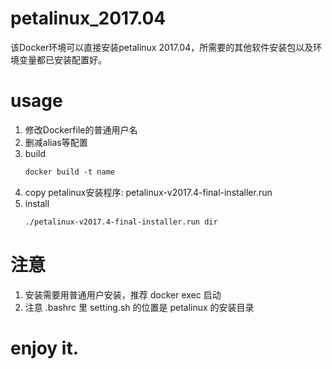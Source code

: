 # petalinux_2017.04
该Docker环境可以直接安装petalinux 2017.04，所需要的其他软件安装包以及环境变量都已安装配置好。

# usage
1. 修改Dockerfile的普通用户名
2. 删减alias等配置
3. build
    ```dockerfile
    docker build -t name
    ```
4. copy petalinux安装程序: petalinux-v2017.4-final-installer.run
5. install
    ```bash
    ./petalinux-v2017.4-final-installer.run dir
    ```
# 注意
1. 安装需要用普通用户安装，推荐 docker exec 启动
2. 注意 .bashrc 里 setting.sh 的位置是 petalinux 的安装目录

# enjoy it.
